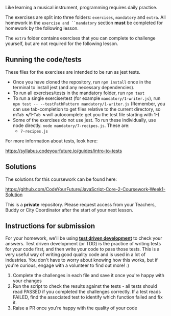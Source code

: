Like learning a musical instrument, programming requires daily practise.

The exercises are split into three folders: `exercises`, `mandatory` and `extra`. All homework in the `exercise and ``mandatory` section **must** be completed for homework by the following lesson. 

The `extra` folder contains exercises that you can complete to challenge yourself, but are not required for the following lesson.

## Running the code/tests

These files for the exercises are intended to be run as jest tests. 

- Once you have cloned the repository, run `npm install` once in the terminal to install jest (and any necessary dependencies).
- To run all exercises/tests in the mandatory folder, run `npm test`
- To run a single exercise/test (for example `mandatory/1-writer.js`), run `npm test -- --testPathPattern mandatory/1-writer.js` (Remember, you can use tab-completion to get files relative to the current directory, so m`Tab ↹`/1-`Tab ↹` will autocomplete get you the test file starting with 1-)
- Some of the exercises do not use jest. To run these individually, use node directly. `node mandatory/7-recipes.js`. These are:
  - `7-recipes.js`

For more information about tests, look here:

https://syllabus.codeyourfuture.io/guides/intro-to-tests

## Solutions

The solutions for this coursework can be found here:

https://github.com/CodeYourFuture/JavaScript-Core-2-Coursework-Week1-Solution

This is a **private** repository. Please request access from your Teachers, Buddy or City Coordinator after the start of your next lesson.

## Instructions for submission

For your homework, we'll be using [**test driven development**](https://medium.com/@adityaalifnugraha/test-driven-development-tdd-in-a-nutshell-b9e05dfe8adb) to check your answers. Test driven development (or TDD) is the practice of writing tests for your code first, and then write your code to pass those tests. This is a very useful way of writing good quality code and is used in a lot of industries. You don't have to worry about knowing how this works, but if you're curious, engage with a volunteer to find out more! :)

1. Complete the challenges in each file and save it once you're happy with your changes
2. Run the script to check the results against the tests - all tests should read PASSED if you completed the challenges correctly. If a test reads FAILED, find the associated test to identify which function failed and fix it.
3. Raise a PR once you're happy with the quality of your code
